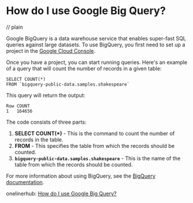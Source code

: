 # How do I use Google Big Query?
// plain

Google BigQuery is a data warehouse service that enables super-fast SQL queries against large datasets. To use BigQuery, you first need to set up a project in the [Google Cloud Console](https://console.cloud.google.com/).

Once you have a project, you can start running queries. Here's an example of a query that will count the number of records in a given table:

```
SELECT COUNT(*)
FROM `bigquery-public-data.samples.shakespeare`
```

This query will return the output:

```
Row	COUNT
1	164656
```

The code consists of three parts:

1. **SELECT COUNT(*)** - This is the command to count the number of records in the table.
2. **FROM** - This specifies the table from which the records should be counted.
3. **`bigquery-public-data.samples.shakespeare`** - This is the name of the table from which the records should be counted.

For more information about using BigQuery, see the [BigQuery documentation](https://cloud.google.com/bigquery/docs).

onelinerhub: [How do I use Google Big Query?](https://onelinerhub.com/google-big-query/how-do-i-use-google-big-query)